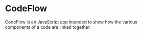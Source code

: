 CodeFlow
========

CodeFlow is an JavaScript app intended to show how the various components of a code are linked together.
